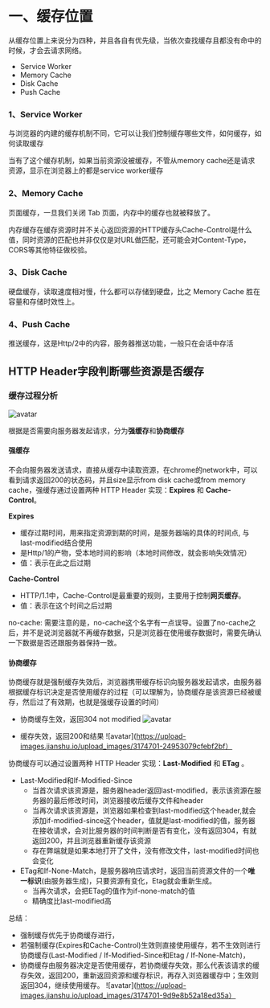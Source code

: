 # 一、缓存位置

从缓存位置上来说分为四种，并且各自有优先级，当依次查找缓存且都没有命中的时候，才会去请求网络。

- Service Worker
- Memory Cache
- Disk Cache
- Push Cache

### 1、Service Worker
与浏览器的内建的缓存机制不同，它可以让我们控制缓存哪些文件，如何缓存，如何读取缓存

当有了这个缓存机制，如果当前资源没被缓存，不管从memory cache还是请求资源，显示在浏览器上的都是service worker缓存

### 2、Memory Cache
页面缓存，一旦我们关闭 Tab 页面，内存中的缓存也就被释放了。

内存缓存在缓存资源时并不关心返回资源的HTTP缓存头Cache-Control是什么值，同时资源的匹配也并非仅仅是对URL做匹配，还可能会对Content-Type，CORS等其他特征做校验。

### 3、Disk Cache
硬盘缓存，读取速度相对慢，什么都可以存储到硬盘，比之 Memory Cache 胜在容量和存储时效性上。

### 4、Push Cache
推送缓存，这是Http/2中的内容，服务器推送功能，一般只在会话中存活



## HTTP Header字段判断哪些资源是否缓存

### 缓存过程分析

![avatar](https://upload-images.jianshu.io/upload_images/3174701-de3d6e025582103a)

根据是否需要向服务器发起请求，分为**强缓存**和**协商缓存**

#### 强缓存
不会向服务器发送请求，直接从缓存中读取资源，在chrome的network中，可以看到请求返回200的状态码，并且size显示from disk cache或from memory cache，强缓存通过设置两种 HTTP Header 实现：**Expires** 和 **Cache-Control**。

**Expires**
- 缓存过期时间，用来指定资源到期的时间，是服务器端的具体的时间点, 与last-modified结合使用
- 是Http/1的产物，受本地时间的影响（本地时间修改，就会影响失效情况）
- 值：表示在此之后过期

**Cache-Control**
- HTTP/1.1中，Cache-Control是最重要的规则，主要用于控制**网页缓存**。
- 值：表示在这个时间之后过期

no-cache: 需要注意的是，no-cache这个名字有一点误导。设置了no-cache之后，并不是说浏览器就不再缓存数据，只是浏览器在使用缓存数据时，需要先确认一下数据是否还跟服务器保持一致。

#### 协商缓存
协商缓存就是强制缓存失效后，浏览器携带缓存标识向服务器发起请求，由服务器根据缓存标识决定是否使用缓存的过程（可以理解为，协商缓存是该资源已经被缓存，然后过了有效期，也就是强缓存设置的时间）
- 协商缓存生效，返回304 not modified
![avatar](https://upload-images.jianshu.io/upload_images/3174701-660fd163329d080b)

- 缓存失效，返回200和结果
![avatar](https://upload-images.jianshu.io/upload_images/3174701-24953079cfebf2bf）

协商缓存可以通过设置两种 HTTP Header 实现：**Last-Modified** 和 **ETag** 。
- Last-Modified和If-Modified-Since
  - 当首次请求该资源是，服务器header返回last-modified，表示该资源在服务器的最后修改时间，浏览器接收后缓存文件和header
  - 当再次请求该资源是，浏览器如果检查到last-modified这个header,就会添加if-modified-since这个header，值就是last-modified的值，服务器在接收请求，会对比服务器的时间判断是否有变化，没有返回304，有就返回200，并且浏览器重新缓存该资源
  - 存在弊端就是如果本地打开了文件，没有修改文件，last-modified时间也会变化
- ETag和If-None-Match，是服务器响应请求时，返回当前资源文件的一个**唯一标识**(由服务器生成)，只要资源有变化，Etag就会重新生成。
  - 当再次请求，会把ETag的值作为if-none-match的值
  - 精确度比last-modified高

总结：
- 强制缓存优先于协商缓存进行，
- 若强制缓存(Expires和Cache-Control)生效则直接使用缓存，若不生效则进行协商缓存(Last-Modified / If-Modified-Since和Etag / If-None-Match)，
- 协商缓存由服务器决定是否使用缓存，若协商缓存失效，那么代表该请求的缓存失效，返回200，重新返回资源和缓存标识，再存入浏览器缓存中；生效则返回304，继续使用缓存。
![avatar](https://upload-images.jianshu.io/upload_images/3174701-9d9e8b52a18ed35a）
